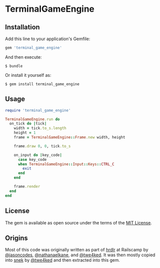 # TerminalGameEngine

## Installation

Add this line to your application's Gemfile:

```ruby
gem 'terminal_game_engine'
```

And then execute:

    $ bundle

Or install it yourself as:

    $ gem install terminal_game_engine

## Usage

``` ruby
require 'terminal_game_engine'

TerminalGameEngine.run do
  on_tick do |tick|
    width = tick.to_s.length
    height = 1
    frame = TerminalGameEngine::Frame.new width, height

    frame.draw 0, 0, tick.to_s

    on_input do |key_code|
      case key_code
      when TerminalGameEngine::Input::Keys::CTRL_C
        exit
      end
    end

    frame.render
  end
end
```

## License

The gem is available as open source under the terms of the [MIT License](http://opensource.org/licenses/MIT).

## Origins

Most of this code was originally written as part of [hrdlr](https://github.com/twe4ked/hrdlr) at Railscamp by [@jasoncodes](https://github.com/jasoncodes), [@nathanaelkane](https://github.com/nathanaelkane), and [@twe4ked](https://github.com/twe4ked). It was then mostly copied into [snek](https://github.com/twe4ked/snek) by [@twe4ked](https://github.com/twe4ked) and then extracted into this gem.
